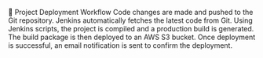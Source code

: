 
🚀 Project Deployment Workflow
Code changes are made and pushed to the Git repository.
Jenkins automatically fetches the latest code from Git.
Using Jenkins scripts, the project is compiled and a production build is generated.
The build package is then deployed to an AWS S3 bucket.
Once deployment is successful, an email notification is sent to confirm the deployment.
